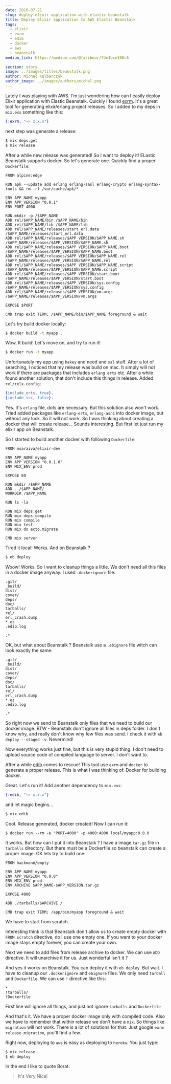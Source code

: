 ```yaml
---
date: 2016-07-21
slug: deploy-elixir-application-with-elastic-beanstalk
title: Deploy Elixir application to AWS Elastic Beanstalk
tags:
  - elixir
  - exrm
  - edib
  - docker
  - aws
  - beanstalk
medium_link: https://medium.com/@fazibear/74e1bce100c6

section: story
image: ../images/titles/beanstalk.png
author: Michał Kalbarczyk
author_image: ../images/authors/michal.png
---
```


Lately I was playing with AWS. I'm just wondering how can I easily deploy Elixir application with Elastic Beanstalk.
Quickly I found [exrm](https://github.com/bitwalker/exrm). It's a great tool for generating elixir/erlang project releases. So I added to my deps in `mix.exs` something like this:

```elixir
{:exrm, "~> x.x.x"}
```

next step was generate a release:

```bash
$ mix deps.get
$ mix release
```

After a while new release was generated! So I want to deploy it!
ELastic Beanstalk supports docker. So let's generate one. Quickly find a proper `Dockerfile`:

```docker
FROM alpine:edge

RUN apk --update add erlang erlang-sasl erlang-crypto erlang-syntax-tools && rm -rf /var/cache/apk/*

ENV APP_NAME myapp
ENV APP_VERSION "0.0.1"
ENV PORT 4000

RUN mkdir -p /$APP_NAME
ADD rel/$APP_NAME/bin /$APP_NAME/bin
ADD rel/$APP_NAME/lib /$APP_NAME/lib
ADD rel/$APP_NAME/releases/start_erl.data                 /$APP_NAME/releases/start_erl.data
ADD rel/$APP_NAME/releases/$APP_VERSION/$APP_NAME.sh      /$APP_NAME/releases/$APP_VERSION/$APP_NAME.sh
ADD rel/$APP_NAME/releases/$APP_VERSION/$APP_NAME.boot    /$APP_NAME/releases/$APP_VERSION/$APP_NAME.boot
ADD rel/$APP_NAME/releases/$APP_VERSION/$APP_NAME.rel     /$APP_NAME/releases/$APP_VERSION/$APP_NAME.rel
ADD rel/$APP_NAME/releases/$APP_VERSION/$APP_NAME.script  /$APP_NAME/releases/$APP_VERSION/$APP_NAME.script
ADD rel/$APP_NAME/releases/$APP_VERSION/start.boot        /$APP_NAME/releases/$APP_VERSION/start.boot
ADD rel/$APP_NAME/releases/$APP_VERSION/sys.config        /$APP_NAME/releases/$APP_VERSION/sys.config
ADD rel/$APP_NAME/releases/$APP_VERSION/vm.args           /$APP_NAME/releases/$APP_VERSION/vm.args

EXPOSE $PORT

CMD trap exit TERM; /$APP_NAME/bin/$APP_NAME foreground & wait
```

Let's try build docker locally:

```bash
$ docker build -t myapp .
```

Wow, It build! Let's move on, and try to run it!

```bash
$ docker run -t myapp
```

Unfortunately my app using `hakey` and need and `ssl` stuff. After a lot of searching, I noticed that my release was build on mac. It simply will not work if there are packages that includes `erlang erts` etc.
After a while found another solution, that don't include this things in release. Added `rel/relx.config`:

```erlang
{include_erts, true}.
{include_src, false}.
```

Yes. It's `erlang` file, dots are necessary. But this solution also won't work. Tried added packages like `erlang-erts`, `erlang-asn1` into docker image, but without any luck. So it will not work. So I was thinking about creating a docker that will create release... Sounds interesting. But first let just run my elixir app on Beanstalk.

So I started to build another docker with following `Dockerfile`:

```docker
FROM msaraiva/elixir-dev

ENV APP_NAME myapp
ENV APP_VERSION "0.0.1.0"
ENV MIX_ENV prod

EXPOSE 80

RUN mkdir /$APP_NAME
ADD . /$APP_NAME/
WORKDIR /$APP_NAME

RUN ls -la

RUN mix deps.get
RUN mix deps.compile
RUN mix compile
RUN mix test
RUN mix do ecto.migrate

CMD mix server
```

Tired it local! Works. And on Beanstalk ?

```bash
$ eb deploy
```

Woow! Works. So I want to cleanup things a little. We don't need all this files in a docker image anyway.
I used `.dockerignore` file:

```
.git/
_build/
dist/
cover/
deps/
doc/
tarballs/
rel/
erl_crash.dump
*.ez
.edip.log

.*
```

OK, but what about Beanstalk ? Beanstalk use a `.ebignore` file witch can look exactly the same:

```
.git/
_build/
dist/
cover/
deps/
doc/
tarballs/
rel/
erl_crash.dump
*.ez
.edip.log

.*
```

So right now we send to Beanstalk only files that we need to build our docker image. BTW - Beanstalk don't ignore all files in deps folder. I don't know why, and really don't know why few files was send. I check it with `eb deploy --staged -v`. Nevermind!

Now everything works just fine, but this is very stupid thing. I don't need to upload source code of compiled language to server. I don't want to.

After a while [edib](https://github.com/asaaki/mix-edip) comes to rescue! This tool use `exrm` and `docker` to generate a proper release. This is what I was thinking of. Docker for building docker.

Great. Let's run it! Add another dependency to `mix.exs`:

```elixir
{:edib, "~> x.x.x"}
```

and let magic begins...

```bash
$ mix edib
```

Cool. Release generated, docker created! Now I can run it:

```
$ docker run --rm -e "PORT=4000" -p 4000:4000 local/myapp:0.0.0
```

It works. But how can I put it into Beanstalk ? I have a image `tar.gz` file in `tarballs` directory. But there must be a Dockerfile so beanstalk can create a proper image. OK lets try to build one:

```docker
FROM hackmann/empty

ENV APP_NAME myapp
ENV APP_VERSION "0.0.0"
ENV MIX_ENV prod
ENV ARCHIVE $APP_NAME-$APP_VERSION.tar.gz

EXPOSE 4000

ADD ./tarballs/$ARCHIVE /

CMD trap exit TERM; /app/bin/myapp foreground & wait
```

We have to start from scratch.

Interesting think is that Beanstalk don't allow us to create empty docker with `FROM scratch` directive, do I use one empty one. If you want to your docker image stays empty forever, you can create your own.

Next we need to add files from release archive to docker.
We can use `ADD` directive. It will unarchive it for us. Just wonderful isn't it ?

And yes it works on Beanstalk. You can deploy it with `eb deploy`. But wait. I have to cleanup our `.dockerignore` and `ebignore` files.
We only need `tarball` and `Dockerfile`. We can use `!` directive like this:

```
*
!tarballs/
!Dockerfile
```

First line will ignore all things, and just not ignore `tarballs` and `Dockerfile`

And that's it. We have a proper docker image only with compiled code. Also we have to remember that within release we don't have a `mix`. So things like `migration` will not work. There is a lot of solutions for that. Just google `exrm release migration`, you'll find a few.

Right now, deploying to `aws` is easy as deploying to `heroku`. You just type:

```bash
$ mix release
$ eb deploy
```

In the end I like to quote Borat:

> It's Very Nice!
